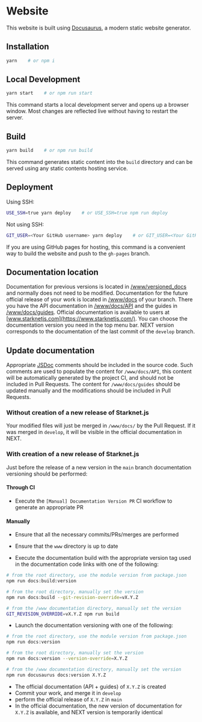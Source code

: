 # Website

This website is built using [Docusaurus](https://docusaurus.io/), a modern static website generator.

## Installation

```bash
yarn    # or npm i
```

## Local Development

```bash
yarn start    # or npm run start
```

This command starts a local development server and opens up a browser window. Most changes are reflected live without having to restart the server.

## Build

```bash
yarn build    # or npm run build
```

This command generates static content into the `build` directory and can be served using any static contents hosting service.

## Deployment

Using SSH:

```bash
USE_SSH=true yarn deploy    # or USE_SSH=true npm run deploy
```

Not using SSH:

```bash
GIT_USER=<Your GitHub username> yarn deploy    # or GIT_USER=<Your GitHub username> npm run deploy
```

If you are using GitHub pages for hosting, this command is a convenient way to build the website and push to the `gh-pages` branch.

## Documentation location

Documentation for previous versions is located in [/www/versioned_docs](/www/versioned_docs) and normally does not need to be modified.
Documentation for the future official release of your work is located in [/www/docs](/www/docs) of your branch. There you have the API documentation in [/www/docs/API](/www/docs/API) and the guides in [/www/docs/guides](/www/docs/guides).
Official documentation is available to users at [www.starknetjs.com](https://www.starknetjs.com/). You can choose the documentation version you need in the top menu bar. NEXT version corresponds to the documentation of the last commit of the `develop` branch.

## Update documentation

Appropriate [JSDoc](https://jsdoc.app/) comments should be included in the source code. Such comments are used to populate the content for `/www/docs/API`, this content will be automatically generated by the project CI, and should not be included in Pull Requests. The content for `/www/docs/guides` should be updated manually and the modifications should be included in Pull Requests.

### Without creation of a new release of Starknet.js

Your modified files will just be merged in `/www/docs/` by the Pull Request. If it was merged in `develop`, it will be visible in the official documentation in NEXT.

### With creation of a new release of Starknet.js

Just before the release of a new version in the `main` branch documentation versioning should be performed:

#### Through CI

- Execute the `[Manual] Documentation Version PR` CI workflow to generate an appropriate PR

#### Manually

- Ensure that all the necessary commits/PRs/merges are performed
- Ensure that the `www` directory is up to date

- Execute the documentation build with the appropriate version tag used in the documentation code links with one of the following:

```bash
# from the root directory, use the module version from package.json
npm run docs:build:version

# from the root directory, manually set the version
npm run docs:build --git-revision-override=vX.Y.Z

# from the /www documentation directory, manually set the version
GIT_REVISION_OVERRIDE=vX.Y.Z npm run build
```

- Launch the documentation versioning with one of the following:

```bash
# from the root directory, use the module version from package.json
npm run docs:version

# from the root directory, manually set the version
npm run docs:version --version-override=X.Y.Z

# from the /www documentation directory, manually set the version
npm run docusaurus docs:version X.Y.Z
```

- The official documentation (API + guides) of `X.Y.Z` is created
- Commit your work, and merge it in `develop`
- perform the official release of `X.Y.Z` in `main`
- In the official documentation, the new version of documentation for `X.Y.Z` is available, and NEXT version is temporarily identical
